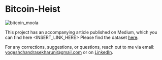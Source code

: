 # Bitcoin-Heist

![bitcoin_moola](https://user-images.githubusercontent.com/46783458/115249055-deefb980-a145-11eb-9e88-b75a43dcae56.jpg)


This project has an accompanying article published on Medium, which you can find here <INSERT_LINK_HERE>
Please find the dataset [here](https://archive.ics.uci.edu/ml/datasets/BitcoinHeistRansomwareAddressDataset).

For any corrections, suggestions, or questions, reach out to me via email: yogeshchandrasekharuni@gmail.com or on [LinkedIn](https://www.linkedin.com/in/yogesh-chandrasekharuni-2a8895191/).
